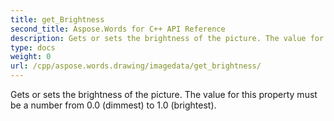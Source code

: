 ```yaml
---
title: get_Brightness
second_title: Aspose.Words for C++ API Reference
description: Gets or sets the brightness of the picture. The value for this property must be a number from 0.0 (dimmest) to 1.0 (brightest). 
type: docs
weight: 0
url: /cpp/aspose.words.drawing/imagedata/get_brightness/
---
```


Gets or sets the brightness of the picture. The value for this property must be a number from 0.0 (dimmest) to 1.0 (brightest). 

